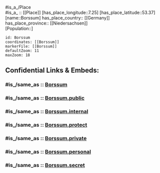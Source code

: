 ﻿---
confidential: public
isDeleted: false
location:
- 53.37
- 7.25
mapmarker: city
mapzoom:
- 7
- 12
SpocWebEntityId: 29289
tags:
- geo/City
type: City
---

#is_a_/Place  
#is_a_ :: [[Place]] 
[has_place_longitude::7.25] 
[has_place_latitude::53.37] 
[name::Borssum] 
has_place_country:: [[Germany]]  
has_place_province:: [[Niedersachsen]]  
[Population::] 



```leaflet
id: Borssum
coordinates: [[Borssum]] 
markerFile: [[Borssum]] 
defaultZoom: 11 
maxZoom: 18
```


## Confidential Links & Embeds: 

### #is_/same_as :: [Borssum](/_Standards/Earth/Continent/Europe/Europe~Central/Germany/Germany~West/Niedersachsen/counties~Niedersachsen/Emden/Cities~Emden/Borssum.md) 

### #is_/same_as :: [Borssum.public](/_public/Earth/Continent/Europe/Europe~Central/Germany/Germany~West/Niedersachsen/counties~Niedersachsen/Emden/Cities~Emden/Borssum.public.md) 

### #is_/same_as :: [Borssum.internal](/_internal/Earth/Continent/Europe/Europe~Central/Germany/Germany~West/Niedersachsen/counties~Niedersachsen/Emden/Cities~Emden/Borssum.internal.md) 

### #is_/same_as :: [Borssum.protect](/_protect/Earth/Continent/Europe/Europe~Central/Germany/Germany~West/Niedersachsen/counties~Niedersachsen/Emden/Cities~Emden/Borssum.protect.md) 

### #is_/same_as :: [Borssum.private](/_private/Earth/Continent/Europe/Europe~Central/Germany/Germany~West/Niedersachsen/counties~Niedersachsen/Emden/Cities~Emden/Borssum.private.md) 

### #is_/same_as :: [Borssum.personal](/_personal/Earth/Continent/Europe/Europe~Central/Germany/Germany~West/Niedersachsen/counties~Niedersachsen/Emden/Cities~Emden/Borssum.personal.md) 

### #is_/same_as :: [Borssum.secret](/_secret/Earth/Continent/Europe/Europe~Central/Germany/Germany~West/Niedersachsen/counties~Niedersachsen/Emden/Cities~Emden/Borssum.secret.md)

